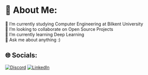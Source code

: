 # 💫 About Me:
🔭 I’m currently studying Computer Engineering at Bilkent University<br>👯 I’m looking to collaborate on Open Source Projects<br>🌱 I’m currently learning Deep Learning<br>💬 Ask me about anything :)<br>


## 🌐 Socials:
[![Discord](https://img.shields.io/badge/Discord-%237289DA.svg?logo=discord&logoColor=white)](https://discord.gg/https://discord.gg/n5Zs4bHU7n) [![LinkedIn](https://img.shields.io/badge/LinkedIn-%230077B5.svg?logo=linkedin&logoColor=white)](https://linkedin.com/in/saadlohani) 


